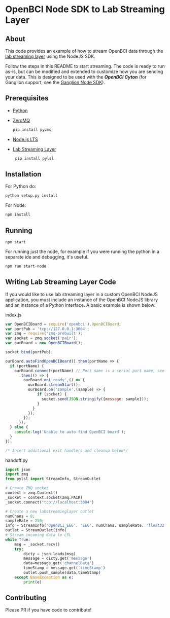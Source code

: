 # OpenBCI Node SDK to Lab Streaming Layer

## About

This code provides an example of how to stream OpenBCI data through the [lab streaming layer](https://github.com/sccn/labstreaminglayer) using the NodeJS SDK.

Follow the steps in this README to start streaming. The code is ready to run as-is, but can be modified and extended to customize how you are sending your data. This is designed to be used with the ***OpenBCI Cyton*** (for Ganglion support, see the [Ganglion Node SDK](https://github.com/OpenBCI/OpenBCI_NodeJS_Ganglion/tree/master/examples/labstreaminglayer)).

## Prerequisites

* [Python](https://www.python.org/downloads/)
* [ZeroMQ](http://zeromq.org/bindings:python)

  ```py
  pip install pyzmq
  ```
* [Node.js LTS](https://nodejs.org/en/)
* [Lab Streaming Layer](https://github.com/sccn/labstreaminglayer)

  ```py
   pip install pylsl
  ```


## Installation
For Python do:
```bash
python setup.py install
```
For Node:
```bash
npm install
```

## Running
```
npm start
```
For running just the node, for example if you were running the python in a separate ide and debugging, it's useful.
```python
npm run start-node
```

## Writing Lab Streaming Layer Code
If you would like to use lab streaming layer in a custom OpenBCI NodeJS application, you must include an instance of the OpenBCI NodeJS library and an instance of a Python interface. A basic example is shown below:

index.js
```js
var OpenBCIBoard = require('openbci').OpenBCIBoard;
var portPub = 'tcp://127.0.0.1:3004';
var zmq = require('zmq-prebuilt');
var socket = zmq.socket('pair');
var ourBoard = new OpenBCIBoard();

socket.bind(portPub);

ourBoard.autoFindOpenBCIBoard().then(portName => {
  if (portName) {
    ourBoard.connect(portName) // Port name is a serial port name, see `.listPorts()`
      .then(() => {
        ourBoard.on('ready',() => {
          ourBoard.streamStart();
          ourBoard.on('sample',(sample) => {
              if (socket) {
                socket.send(JSON.stringify({message: sample}));
              }
            }
          });
        });
      });
  } else {
    console.log('Unable to auto find OpenBCI board');
  }
});

/* Insert additional exit handlers and cleanup below*/
```

handoff.py
```python
import json
import zmq
from pylsl import StreamInfo, StreamOutlet

# Create ZMQ socket
context = zmq.Context()
_socket = context.socket(zmq.PAIR)
_socket.connect("tcp://localhost:3004")

# Create a new labstreaminglayer outlet
numChans = 8;
sampleRate = 250;
info = StreamInfo('OpenBCI_EEG', 'EEG', numChans, sampleRate, 'float32', 'openbci_12345')
outlet = StreamOutlet(info)
# Stream incoming data to LSL
while True:
    msg = _socket.recv()
    try:
        dicty = json.loads(msg)
        message = dicty.get('message')
        data=message.get('channelData')
        timeStamp = message.get('timeStamp')
        outlet.push_sample(data,timeStamp)
    except BaseException as e:
        print(e)
```

## Contributing
Please PR if you have code to contribute!
